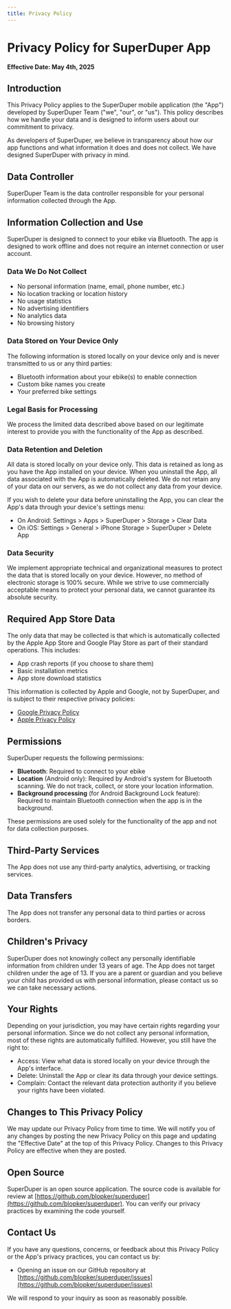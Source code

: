 ```yaml
---
title: Privacy Policy
---
```


# Privacy Policy for SuperDuper App

**Effective Date: May 4th, 2025**

## Introduction

This Privacy Policy applies to the SuperDuper mobile application (the "App") developed by SuperDuper Team ("we", "our", or "us"). This policy describes how we handle your data and is designed to inform users about our commitment to privacy.

As developers of SuperDuper, we believe in transparency about how our app functions and what information it does and does not collect. We have designed SuperDuper with privacy in mind.

## Data Controller

SuperDuper Team is the data controller responsible for your personal information collected through the App.

## Information Collection and Use

SuperDuper is designed to connect to your ebike via Bluetooth. The app is designed to work offline and does not require an internet connection or user account.

### Data We Do Not Collect

- No personal information (name, email, phone number, etc.)
- No location tracking or location history
- No usage statistics
- No advertising identifiers
- No analytics data
- No browsing history

### Data Stored on Your Device Only

The following information is stored locally on your device only and is never transmitted to us or any third parties:

- Bluetooth information about your ebike(s) to enable connection
- Custom bike names you create
- Your preferred bike settings

### Legal Basis for Processing

We process the limited data described above based on our legitimate interest to provide you with the functionality of the App as described.

### Data Retention and Deletion

All data is stored locally on your device only. This data is retained as long as you have the App installed on your device. When you uninstall the App, all data associated with the App is automatically deleted. We do not retain any of your data on our servers, as we do not collect any data from your device.

If you wish to delete your data before uninstalling the App, you can clear the App's data through your device's settings menu:
- On Android: Settings > Apps > SuperDuper > Storage > Clear Data
- On iOS: Settings > General > iPhone Storage > SuperDuper > Delete App

### Data Security

We implement appropriate technical and organizational measures to protect the data that is stored locally on your device. However, no method of electronic storage is 100% secure. While we strive to use commercially acceptable means to protect your personal data, we cannot guarantee its absolute security.

## Required App Store Data

The only data that may be collected is that which is automatically collected by the Apple App Store and Google Play Store as part of their standard operations. This includes:

- App crash reports (if you choose to share them)
- Basic installation metrics
- App store download statistics

This information is collected by Apple and Google, not by SuperDuper, and is subject to their respective privacy policies:
- [Google Privacy Policy](https://policies.google.com/privacy)
- [Apple Privacy Policy](https://www.apple.com/legal/privacy/)

## Permissions

SuperDuper requests the following permissions:

- **Bluetooth**: Required to connect to your ebike
- **Location** (Android only): Required by Android's system for Bluetooth scanning. We do not track, collect, or store your location information.
- **Background processing** (for Android Background Lock feature): Required to maintain Bluetooth connection when the app is in the background.

These permissions are used solely for the functionality of the app and not for data collection purposes.

## Third-Party Services

The App does not use any third-party analytics, advertising, or tracking services.

## Data Transfers

The App does not transfer any personal data to third parties or across borders.

## Children's Privacy

SuperDuper does not knowingly collect any personally identifiable information from children under 13 years of age. The App does not target children under the age of 13. If you are a parent or guardian and you believe your child has provided us with personal information, please contact us so we can take necessary actions.

## Your Rights

Depending on your jurisdiction, you may have certain rights regarding your personal information. Since we do not collect any personal information, most of these rights are automatically fulfilled. However, you still have the right to:

- Access: View what data is stored locally on your device through the App's interface.
- Delete: Uninstall the App or clear its data through your device settings.
- Complain: Contact the relevant data protection authority if you believe your rights have been violated.

## Changes to This Privacy Policy

We may update our Privacy Policy from time to time. We will notify you of any changes by posting the new Privacy Policy on this page and updating the "Effective Date" at the top of this Privacy Policy. Changes to this Privacy Policy are effective when they are posted.

## Open Source

SuperDuper is an open source application. The source code is available for review at [https://github.com/blopker/superduper](https://github.com/blopker/superduper). You can verify our privacy practices by examining the code yourself.

## Contact Us

If you have any questions, concerns, or feedback about this Privacy Policy or the App's privacy practices, you can contact us by:

- Opening an issue on our GitHub repository at [https://github.com/blopker/superduper/issues](https://github.com/blopker/superduper/issues)

We will respond to your inquiry as soon as reasonably possible.